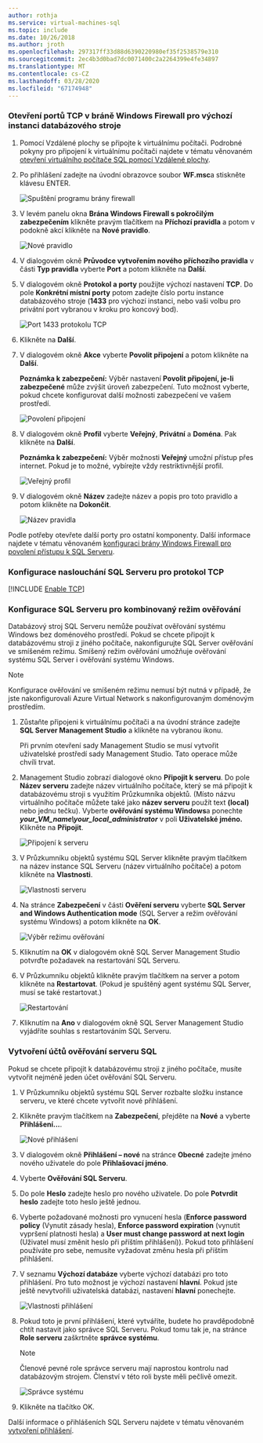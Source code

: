 ```yaml
---
author: rothja
ms.service: virtual-machines-sql
ms.topic: include
ms.date: 10/26/2018
ms.author: jroth
ms.openlocfilehash: 297317ff33d88d6390220980ef35f2538579e310
ms.sourcegitcommit: 2ec4b3d0bad7dc0071400c2a2264399e4fe34897
ms.translationtype: MT
ms.contentlocale: cs-CZ
ms.lasthandoff: 03/28/2020
ms.locfileid: "67174948"
---
```

### <a name="open-tcp-ports-in-the-windows-firewall-for-the-default-instance-of-the-database-engine"></a>Otevření portů TCP v bráně Windows Firewall pro výchozí instanci databázového stroje
1. Pomocí Vzdálené plochy se připojte k virtuálnímu počítači. Podrobné pokyny pro připojení k virtuálnímu počítači najdete v tématu věnovaném [otevření virtuálního počítače SQL pomocí Vzdálené plochy](../articles/virtual-machines/windows/sql/virtual-machines-windows-portal-sql-server-provision.md#remotedesktop).
2. Po přihlášení zadejte na úvodní obrazovce soubor **WF.msc**a stiskněte klávesu ENTER.
   
    ![Spuštění programu brány firewall](./media/virtual-machines-sql-server-connection-steps/12Open-WF.png)
3. V levém panelu okna **Brána Windows Firewall s pokročilým zabezpečením** klikněte pravým tlačítkem na **Příchozí pravidla** a potom v podokně akcí klikněte na **Nové pravidlo**.
   
    ![Nové pravidlo](./media/virtual-machines-sql-server-connection-steps/13New-FW-Rule.png)
4. V dialogovém okně **Průvodce vytvořením nového příchozího pravidla** v části **Typ pravidla** vyberte **Port** a potom klikněte na **Další**.
5. V dialogovém okně **Protokol a porty** použijte výchozí nastavení **TCP**. Do pole **Konkrétní místní porty** potom zadejte číslo portu instance databázového stroje (**1433** pro výchozí instanci, nebo vaši volbu pro privátní port vybranou v kroku pro koncový bod).
   
    ![Port 1433 protokolu TCP](./media/virtual-machines-sql-server-connection-steps/14Port-1433.png)
6. Klikněte na **Další**.
7. V dialogovém okně **Akce** vyberte **Povolit připojení** a potom klikněte na **Další**.
   
    **Poznámka k zabezpečení:** Výběr nastavení **Povolit připojení, je-li zabezpečené** může zvýšit úroveň zabezpečení. Tuto možnost vyberte, pokud chcete konfigurovat další možnosti zabezpečení ve vašem prostředí.
   
    ![Povolení připojení](./media/virtual-machines-sql-server-connection-steps/15Allow-Connection.png)
8. V dialogovém okně **Profil** vyberte **Veřejný**, **Privátní** a **Doména**. Pak klikněte na **Další**.
   
    **Poznámka k zabezpečení:** Výběr možnosti **Veřejný** umožní přístup přes internet. Pokud je to možné, vybírejte vždy restriktivnější profil.
   
    ![Veřejný profil](./media/virtual-machines-sql-server-connection-steps/16Public-Private-Domain-Profile.png)
9. V dialogovém okně **Název** zadejte název a popis pro toto pravidlo a potom klikněte na **Dokončit**.
   
    ![Název pravidla](./media/virtual-machines-sql-server-connection-steps/17Rule-Name.png)

Podle potřeby otevřete další porty pro ostatní komponenty. Další informace najdete v tématu věnovaném [konfiguraci brány Windows Firewall pro povolení přístupu k SQL Serveru](https://msdn.microsoft.com/library/cc646023.aspx).

### <a name="configure-sql-server-to-listen-on-the-tcp-protocol"></a>Konfigurace naslouchání SQL Serveru pro protokol TCP

[!INCLUDE [Enable TCP](virtual-machines-sql-server-connection-tcp-protocol.md)]

### <a name="configure-sql-server-for-mixed-mode-authentication"></a>Konfigurace SQL Serveru pro kombinovaný režim ověřování
Databázový stroj SQL Serveru nemůže používat ověřování systému Windows bez doménového prostředí. Pokud se chcete připojit k databázovému stroji z jiného počítače, nakonfigurujte SQL Server ověřování ve smíšeném režimu. Smíšený režim ověřování umožňuje ověřování systému SQL Server i ověřování systému Windows.

> [!NOTE]
> Konfigurace ověřování ve smíšeném režimu nemusí být nutná v případě, že jste nakonfigurovali Azure Virtual Network s nakonfigurovaným doménovým prostředím.
> 
> 

1. Zůstaňte připojeni k virtuálnímu počítači a na úvodní stránce zadejte **SQL Server Management Studio** a klikněte na vybranou ikonu.
   
    Při prvním otevření sady Management Studio se musí vytvořit uživatelské prostředí sady Management Studio. Tato operace může chvíli trvat.
2. Management Studio zobrazí dialogové okno **Připojit k serveru**. Do pole **Název serveru** zadejte název virtuálního počítače, který se má připojit k databázovému stroji s využitím Průzkumníka objektů. (Místo názvu virtuálního počítače můžete také jako **název serveru** použít text **(local)** nebo jednu tečku). Vyberte **ověřování systému Windows**a ponechte ***your_VM_name\your_local_administrator*** v poli **Uživatelské jméno.** Klikněte na **Připojit**.
   
    ![Připojení k serveru](./media/virtual-machines-sql-server-connection-steps/19Connect-to-Server.png)
3. V Průzkumníku objektů systému SQL Server klikněte pravým tlačítkem na název instance SQL Serveru (název virtuálního počítače) a potom klikněte na **Vlastnosti**.
   
    ![Vlastnosti serveru](./media/virtual-machines-sql-server-connection-steps/20Server-Properties.png)
4. Na stránce **Zabezpečení** v části **Ověření serveru** vyberte **SQL Server and Windows Authentication mode** (SQL Server a režim ověřování systému Windows) a potom klikněte na **OK**.
   
    ![Výběr režimu ověřování](./media/virtual-machines-sql-server-connection-steps/21Mixed-Mode.png)
5. Kliknutím na **OK** v dialogovém okně SQL Server Management Studio potvrďte požadavek na restartování SQL Serveru.
6. V Průzkumníku objektů klikněte pravým tlačítkem na server a potom klikněte na **Restartovat**. (Pokud je spuštěný agent systému SQL Server, musí se také restartovat.)
   
    ![Restartování](./media/virtual-machines-sql-server-connection-steps/22Restart2.png)
7. Kliknutím na **Ano** v dialogovém okně SQL Server Management Studio vyjádříte souhlas s restartováním SQL Serveru.

### <a name="create-sql-server-authentication-logins"></a>Vytvoření účtů ověřování serveru SQL
Pokud se chcete připojit k databázovému stroji z jiného počítače, musíte vytvořit nejméně jeden účet ověřování SQL Serveru.

1. V Průzkumníku objektů systému SQL Server rozbalte složku instance serveru, ve které chcete vytvořit nové přihlášení.
2. Klikněte pravým tlačítkem na **Zabezpečení**, přejděte na **Nové** a vyberte **Přihlášení...**.
   
    ![Nové přihlášení](./media/virtual-machines-sql-server-connection-steps/23New-Login.png)
3. V dialogovém okně **Přihlášení – nové** na stránce **Obecné** zadejte jméno nového uživatele do pole **Přihlašovací jméno**.
4. Vyberte **Ověřování SQL Serveru**.
5. Do pole **Heslo** zadejte heslo pro nového uživatele. Do pole **Potvrdit heslo** zadejte toto heslo ještě jednou.
6. Vyberte požadované možnosti pro vynucení hesla (**Enforce password policy** (Vynutit zásady hesla), **Enforce password expiration** (vynutit vypršení platnosti hesla) a **User must change password at next login** (Uživatel musí změnit heslo při příštím přihlášení)). Pokud toto přihlášení používáte pro sebe, nemusíte vyžadovat změnu hesla při příštím přihlášení.
7. V seznamu **Výchozí databáze** vyberte výchozí databázi pro toto přihlášení. Pro tuto možnost je výchozí nastavení **hlavní**. Pokud jste ještě nevytvořili uživatelská databázi, nastavení **hlavní** ponechejte.
   
    ![Vlastnosti přihlášení](./media/virtual-machines-sql-server-connection-steps/24Test-Login.png)
8. Pokud toto je první přihlášení, které vytváříte, budete ho pravděpodobně chtít nastavit jako správce SQL Serveru. Pokud tomu tak je, na stránce **Role serveru** zaškrtněte **správce systému**.
   
   > [!NOTE]
   > Členové pevné role správce serveru mají naprostou kontrolu nad databázovým strojem. Členství v této roli byste měli pečlivě omezit.
   > 
   > 
   
   ![Správce systému](./media/virtual-machines-sql-server-connection-steps/25sysadmin.png)
9. Klikněte na tlačítko OK.

Další informace o přihlášeních SQL Serveru najdete v tématu věnovaném [vytvoření přihlášení](https://msdn.microsoft.com/library/aa337562.aspx).

